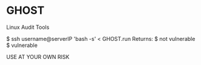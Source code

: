 # GHOST
Linux Audit Tools

$ ssh username@serverIP 'bash -s' < GHOST.run
Returns:
$ not vulnerable
$ vulnerable

USE AT YOUR OWN RISK
